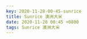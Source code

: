 ```yaml
---
key: 2020-11-28-00-45-sunrice
title: Sunrice 澳洲大米
date: 2020-11-28 00:45 +0800
tags: Sunrice 澳洲大米
---
```




<!--more-->
